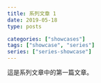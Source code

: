 ```yaml
---
title: 系列文章 1
date: 2019-05-18
type: posts

categories: ["showcases"]
tags: ["showcase", "series"]
series: ["series-showcase"]
---
```


這是系列文章中的第一篇文章。
